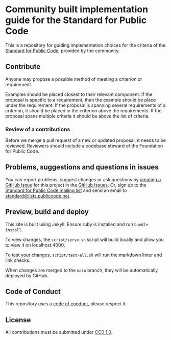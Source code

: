 # Community built implementation guide for the Standard for Public Code

This is a repository for guiding implementation choices for the criteria of the [Standard for Public Code](https://standard.publiccode.net), provided by the community.

## Contribute

Anyone may propose a possible method of meeting a criterion or requirement.

Examples should be placed closest to their relevant component.
If the proposal is specific to a requirement, then the example should be place under the requirement.
If the proposal is spanning several requirements of a criterion, it should be placed in the criterion above the requirements.
If the proposal spans multiple criteria it should be above the list of criteria.

### Review of a contributions

Before we merge a pull request of a new or updated proposal, it needs to be reviewed.
Reviewers should include a codebase steward of the Foundation for Public Code.

## Problems, suggestions and questions in issues

You can report problems, suggest changes or ask questions by [creating a GitHub issue](https://docs.github.com/en/issues/tracking-your-work-with-issues/creating-an-issue) for this project in the [GitHub Issues](https://github.com/publiccodenet/community-implementation-guide-standard/issues).
Or, sign up to the [Standard for Public Code mailing list](https://lists.publiccode.net/mailman/postorius/lists/standard.lists.publiccode.net/) and send an email to [standard@lists.publiccode.net](mailto:standard@lists.publiccode.net).

## Preview, build and deploy

This site is built using Jekyll.
Ensure ruby is installed and run `bundle install`.

To view changes, the `script/serve.sh` script will build locally and allow you to view it on localhost:4000.

To test your changes, `script/test-all.sh` will run the markdown linter and link checks.

When changes are merged to the `main` branch, they will be automatically deployed by GitHub.

## Code of Conduct

This repository uses a [code of conduct](CODE_OF_CONDUCT.md), please respect it.

## License

All contributions must be submitted under [CC0 1.0](LICENSE.md).
